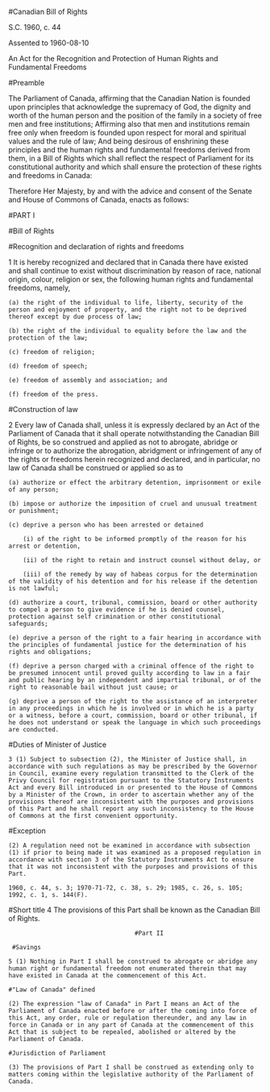 
#Canadian Bill of Rights

 S.C. 1960, c. 44

 Assented to 1960-08-10

An Act for the Recognition and Protection of Human Rights and Fundamental Freedoms

#Preamble

The Parliament of Canada, affirming that the Canadian Nation is founded upon principles that acknowledge the supremacy of God, the dignity and worth of the human person and the position of the family in a society of free men and free institutions;
Affirming also that men and institutions remain free only when freedom is founded upon respect for moral and spiritual values and the rule of law;
And being desirous of enshrining these principles and the human rights and fundamental freedoms derived from them, in a Bill of Rights which shall reflect the respect of Parliament for its constitutional authority and which shall ensure the protection of these rights and freedoms in Canada:

Therefore Her Majesty, by and with the advice and consent of the Senate and House of Commons of Canada, enacts as follows:

#PART I

#Bill of Rights

#Recognition and declaration of rights and freedoms

1 It is hereby recognized and declared that in Canada there have existed and shall continue to exist without discrimination by reason of race, national origin, colour, religion or sex, the following human rights and fundamental freedoms, namely,

    (a) the right of the individual to life, liberty, security of the person and enjoyment of property, and the right not to be deprived thereof except by due process of law;

    (b) the right of the individual to equality before the law and the protection of the law;

    (c) freedom of religion;

    (d) freedom of speech;

    (e) freedom of assembly and association; and

    (f) freedom of the press.

#Construction of law

2 Every law of Canada shall, unless it is expressly declared by an Act of the Parliament of Canada that it shall operate notwithstanding the Canadian Bill of Rights, be so construed and applied as not to abrogate, abridge or infringe or to authorize the abrogation, abridgment or infringement of any of the rights or freedoms herein recognized and declared, and in particular, no law of Canada shall be construed or applied so as to

    (a) authorize or effect the arbitrary detention, imprisonment or exile of any person;

    (b) impose or authorize the imposition of cruel and unusual treatment or punishment;

    (c) deprive a person who has been arrested or detained

        (i) of the right to be informed promptly of the reason for his arrest or detention,

        (ii) of the right to retain and instruct counsel without delay, or

        (iii) of the remedy by way of habeas corpus for the determination of the validity of his detention and for his release if the detention is not lawful;

    (d) authorize a court, tribunal, commission, board or other authority to compel a person to give evidence if he is denied counsel, protection against self crimination or other constitutional safeguards;

    (e) deprive a person of the right to a fair hearing in accordance with the principles of fundamental justice for the determination of his rights and obligations;

    (f) deprive a person charged with a criminal offence of the right to be presumed innocent until proved guilty according to law in a fair and public hearing by an independent and impartial tribunal, or of the right to reasonable bail without just cause; or

    (g) deprive a person of the right to the assistance of an interpreter in any proceedings in which he is involved or in which he is a party or a witness, before a court, commission, board or other tribunal, if he does not understand or speak the language in which such proceedings are conducted.

#Duties of Minister of Justice

    3 (1) Subject to subsection (2), the Minister of Justice shall, in accordance with such regulations as may be prescribed by the Governor in Council, examine every regulation transmitted to the Clerk of the Privy Council for registration pursuant to the Statutory Instruments Act and every Bill introduced in or presented to the House of Commons by a Minister of the Crown, in order to ascertain whether any of the provisions thereof are inconsistent with the purposes and provisions of this Part and he shall report any such inconsistency to the House of Commons at the first convenient opportunity.
  
  #Exception

    (2) A regulation need not be examined in accordance with subsection (1) if prior to being made it was examined as a proposed regulation in accordance with section 3 of the Statutory Instruments Act to ensure that it was not inconsistent with the purposes and provisions of this Part.

    1960, c. 44, s. 3; 1970-71-72, c. 38, s. 29; 1985, c. 26, s. 105; 1992, c. 1, s. 144(F).

#Short title
4 The provisions of this Part shall be known as the Canadian Bill of Rights.

                                       #Part II
                                       
     #Savings

    5 (1) Nothing in Part I shall be construed to abrogate or abridge any human right or fundamental freedom not enumerated therein that may have existed in Canada at the commencement of this Act.
    
    #"Law of Canada" defined

    (2) The expression "law of Canada" in Part I means an Act of the Parliament of Canada enacted before or after the coming into force of this Act, any order, rule or regulation thereunder, and any law in force in Canada or in any part of Canada at the commencement of this Act that is subject to be repealed, abolished or altered by the Parliament of Canada.
    
    #Jurisdiction of Parliament

    (3) The provisions of Part I shall be construed as extending only to matters coming within the legislative authority of the Parliament of Canada.

